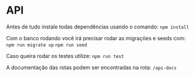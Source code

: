# API

Antes de tudo instale todas dependências usando o comando:
`npm install`

Com o banco rodando você irá precisar rodar as migrações e seeds com:
`npm run migrate up`
`npm run seed`

Caso queira rodar os testes utilize:
`npm run test`

A documentação das rotas podem ser encontradas na rota:
`/api-docs`
